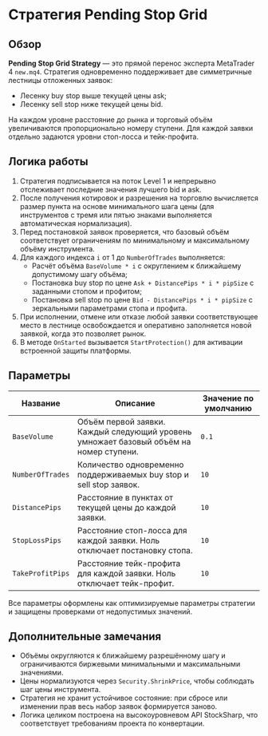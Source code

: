 # Стратегия Pending Stop Grid

## Обзор
**Pending Stop Grid Strategy** — это прямой перенос эксперта MetaTrader 4 `new.mq4`. Стратегия одновременно поддерживает две симметричные лестницы отложенных заявок:

- Лесенку buy stop выше текущей цены ask;
- Лесенку sell stop ниже текущей цены bid.

На каждом уровне расстояние до рынка и торговый объём увеличиваются пропорционально номеру ступени. Для каждой заявки отдельно задаются уровни стоп-лосса и тейк-профита.

## Логика работы
1. Стратегия подписывается на поток Level 1 и непрерывно отслеживает последние значения лучшего bid и ask.
2. После получения котировок и разрешения на торговлю вычисляется размер пункта на основе минимального шага цены (для инструментов с тремя или пятью знаками выполняется автоматическая нормализация).
3. Перед постановкой заявок проверяется, что базовый объём соответствует ограничениям по минимальному и максимальному объёму инструмента.
4. Для каждого индекса `i` от 1 до `NumberOfTrades` выполняется:
   - Расчёт объёма `BaseVolume * i` с округлением к ближайшему допустимому шагу объёма;
   - Постановка buy stop по цене `Ask + DistancePips * i * pipSize` с заданными стопом и профитом;
   - Постановка sell stop по цене `Bid - DistancePips * i * pipSize` с зеркальными параметрами стопа и профита.
5. При исполнении, отмене или отказе любой заявки соответствующее место в лестнице освобождается и оперативно заполняется новой заявкой, когда это позволяет рынок.
6. В методе `OnStarted` вызывается `StartProtection()` для активации встроенной защиты платформы.

## Параметры
| Название | Описание | Значение по умолчанию |
| --- | --- | --- |
| `BaseVolume` | Объём первой заявки. Каждый следующий уровень умножает базовый объём на номер ступени. | `0.1` |
| `NumberOfTrades` | Количество одновременно поддерживаемых buy stop и sell stop заявок. | `10` |
| `DistancePips` | Расстояние в пунктах от текущей цены до каждой заявки. | `10` |
| `StopLossPips` | Расстояние стоп-лосса для каждой заявки. Ноль отключает постановку стопа. | `10` |
| `TakeProfitPips` | Расстояние тейк-профита для каждой заявки. Ноль отключает тейк-профит. | `10` |

Все параметры оформлены как оптимизируемые параметры стратегии и защищены проверками от недопустимых значений.

## Дополнительные замечания
- Объёмы округляются к ближайшему разрешённому шагу и ограничиваются биржевыми минимальными и максимальными значениями.
- Цены нормализуются через `Security.ShrinkPrice`, чтобы соблюдать шаг цены инструмента.
- Стратегия не хранит устойчивое состояние: при сбросе или изменении прав весь набор заявок формируется заново.
- Логика целиком построена на высокоуровневом API StockSharp, что соответствует требованиям проекта по конвертации.
